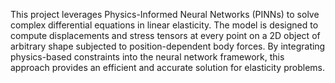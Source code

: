 This project leverages Physics-Informed Neural Networks (PINNs) to solve complex differential equations in linear elasticity. The model is designed to compute displacements and stress tensors at every point on a 2D object of arbitrary shape subjected to position-dependent body forces. By integrating physics-based constraints into the neural network framework, this approach provides an efficient and accurate solution for elasticity problems.